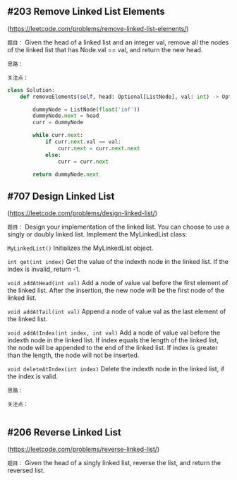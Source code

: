 
## #203 Remove Linked List Elements
(https://leetcode.com/problems/remove-linked-list-elements/)

`题目：`
Given the head of a linked list and an integer val, remove all the nodes of the linked list that has Node.val == val, and return the new head.

`思路：` 

`关注点：`

```python
class Solution:
    def removeElements(self, head: Optional[ListNode], val: int) -> Optional[ListNode]:

        dummyNode = ListNode(float('inf'))
        dummyNode.next = head
        curr = dummyNode

        while curr.next:
            if curr.next.val == val:
                curr.next = curr.next.next
            else:
                curr = curr.next

        return dummyNode.next

```

## #707 Design Linked List
(https://leetcode.com/problems/design-linked-list/)

`题目：`
Design your implementation of the linked list. You can choose to use a singly or doubly linked list. Implement the MyLinkedList class:

`MyLinkedList()` Initializes the MyLinkedList object.

`int get(int index)` Get the value of the indexth node in the linked list. If the index is invalid, return -1.

`void addAtHead(int val)` Add a node of value val before the first element of the linked list. After the insertion, the new node will be the first node of the linked list.

`void addAtTail(int val)` Append a node of value val as the last element of the linked list.

`void addAtIndex(int index, int val)` Add a node of value val before the indexth node in the linked list. If index equals the length of the linked list, the node will be appended to the end of the linked list. If index is greater than the length, the node will not be inserted.

`void deleteAtIndex(int index)` Delete the indexth node in the linked list, if the index is valid.

`思路：` 

`关注点：`

```python


```

## #206 Reverse Linked List
(https://leetcode.com/problems/reverse-linked-list/)

`题目：`
Given the head of a singly linked list, reverse the list, and return the reversed list.

